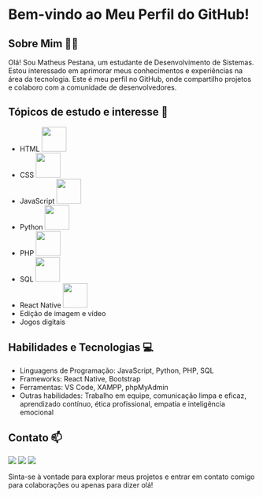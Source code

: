 # Bem-vindo ao Meu Perfil do GitHub!

## Sobre Mim 🙎‍♂️
Olá! Sou Matheus Pestana, um estudante de Desenvolvimento de Sistemas. Estou interessado em aprimorar meus conhecimentos e experiências na área da tecnologia. Este é meu perfil no GitHub, onde compartilho projetos e colaboro com a comunidade de desenvolvedores.

## Tópicos de estudo e interesse 📝

- HTML <img src="https://cdn.jsdelivr.net/gh/devicons/devicon@latest/icons/html5/html5-original-wordmark.svg" width="50" height="50" />
- CSS <img src="https://cdn.jsdelivr.net/gh/devicons/devicon@latest/icons/css3/css3-original-wordmark.svg" width="50" height="50"/>
- JavaScript <img src="https://cdn.jsdelivr.net/gh/devicons/devicon@latest/icons/javascript/javascript-original.svg" width="50" height="50"/>
- Python <img src="https://cdn.jsdelivr.net/gh/devicons/devicon@latest/icons/python/python-original.svg" width="50" height="50"/>
- PHP <img src="https://cdn.jsdelivr.net/gh/devicons/devicon@latest/icons/php/php-original.svg" width="50" height="50"/>
- SQL <img src="https://cdn.jsdelivr.net/gh/devicons/devicon@latest/icons/mysql/mysql-original-wordmark.svg" width="50" height="50"/>
- React Native <img src="https://cdn.jsdelivr.net/gh/devicons/devicon@latest/icons/react/react-original-wordmark.svg" width="50" height="50"/>
- Edição de imagem e vídeo
- Jogos digitais

## Habilidades e Tecnologias 💻
- Linguagens de Programação: JavaScript, Python, PHP, SQL
- Frameworks: React Native, Bootstrap
- Ferramentas: VS Code, XAMPP, phpMyAdmin
- Outras habilidades: Trabalho em equipe, comunicação limpa e eficaz, aprendizado contínuo, ética profissional, empatia e inteligência emocional

## Contato 📫
<div>
<a href = "mailto:matheus90pestana@gmail.com"><img loading="lazy" src="https://img.shields.io/badge/Gmail-D14836?style=for-the-badge&logo=gmail&logoColor=white" target="_blank"></a>
<a href="https://www.instagram.com/d4sh_fps?igsh=Yjd0Y3E5bGp3b3Zo" target="_blank"><img loading="lazy" src="https://img.shields.io/badge/-Instagram-%23E4405F?style=for-the-badge&logo=instagram&logoColor=white" target="_k"></a>
<a href="[https://www.linkedin.com/in/seu-usuário-linkedln-aqui](https://www.linkedin.com/in/matheus-arcangelo/)" target="_blank"><img loading="lazy" src="https://img.shields.io/badge/-LinkedIn-%230077B5?style=for-the-badge&logo=linkedin&logoColor=white" target="_blank"></a>   
</div>

Sinta-se à vontade para explorar meus projetos e entrar em contato comigo para colaborações ou apenas para dizer olá!
